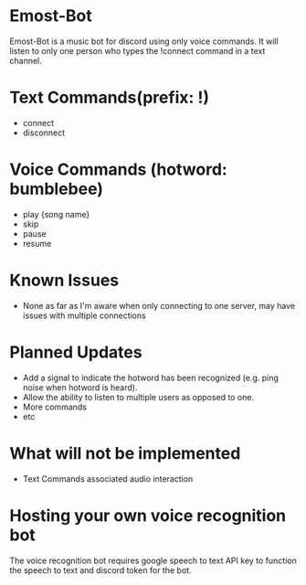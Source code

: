 # Emost-Bot
Emost-Bot is a music bot for discord using only voice commands. It will listen to only one person who types the !connect command in a text channel. 

# Text Commands(prefix: !)
* connect
* disconnect

# Voice Commands (hotword: bumblebee)
* play {song name}
* skip
* pause
* resume

# Known Issues
* None as far as I'm aware when only connecting to one server, may have issues with multiple connections

# Planned Updates
* Add a signal to indicate the hotword has been recognized (e.g. ping noise when hotword is heard).
* Allow the ability to listen to multiple users as opposed to one.
* More commands
* etc

# What will not be implemented
* Text Commands associated audio interaction

# Hosting your own voice recognition bot
The voice recognition bot requires google speech to text API key to function the speech to text and discord token for the bot.
